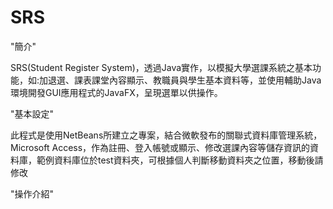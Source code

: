 # SRS

"簡介"

SRS(Student Register System)，透過Java實作，以模擬大學選課系統之基本功能，如:加退選、課表課堂內容顯示、教職員與學生基本資料等，並使用輔助Java環境開發GUI應用程式的JavaFX，呈現選單以供操作。

"基本設定"

此程式是使用NetBeans所建立之專案，結合微軟發布的關聯式資料庫管理系統，Microsoft Access，作為註冊、登入帳號或顯示、修改選課內容等儲存資訊的資料庫，範例資料庫位於test資料夾，可根據個人判斷移動資料夾之位置，移動後請修改

"操作介紹"


